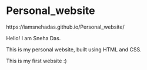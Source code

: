 # Personal_website

<p>https://iamsnehadas.github.io/Personal_website/</p>

<p>Hello! I am Sneha Das.</p>
<p>This is my personal website, built using HTML and CSS.</p>
This is my first website :)
